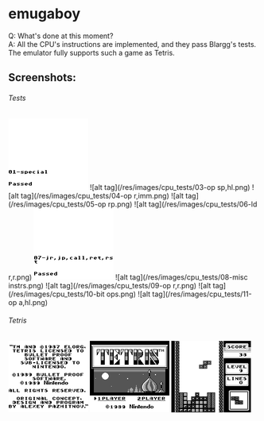 # emugaboy

Q: What's done at this moment?  
A: All the CPU's instructions are implemented, and they pass Blargg's tests. The emulator fully supports such a game as Tetris.

## Screenshots:
###### Tests
![alt tag](/res/images/cpu_tests/01-special.png)
![alt tag](/res/images/cpu_tests/03-op sp,hl.png)
![alt tag](/res/images/cpu_tests/04-op r,imm.png)
![alt tag](/res/images/cpu_tests/05-op rp.png)
![alt tag](/res/images/cpu_tests/06-ld r,r.png)
![alt tag](/res/images/cpu_tests/07-jr,jp,call,ret,rst.png)
![alt tag](/res/images/cpu_tests/08-misc instrs.png)
![alt tag](/res/images/cpu_tests/09-op r,r.png)
![alt tag](/res/images/cpu_tests/10-bit ops.png)
![alt tag](/res/images/cpu_tests/11-op a,hl.png)
###### Tetris
![alt tag](/res/images/tetris/example_1.png)
![alt tag](/res/images/tetris/example_2.png)
![alt tag](/res/images/tetris/example_3.png)

